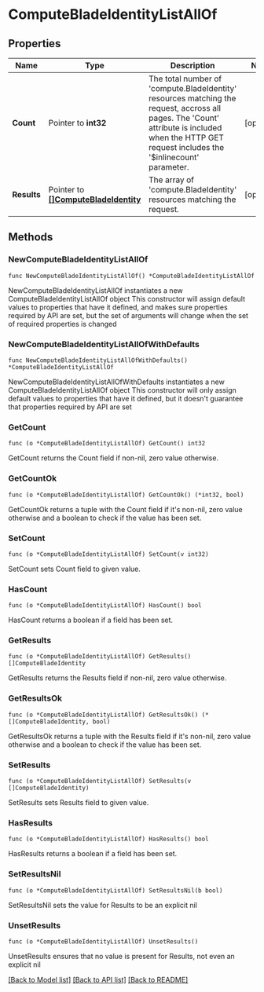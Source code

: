 # ComputeBladeIdentityListAllOf

## Properties

Name | Type | Description | Notes
------------ | ------------- | ------------- | -------------
**Count** | Pointer to **int32** | The total number of &#39;compute.BladeIdentity&#39; resources matching the request, accross all pages. The &#39;Count&#39; attribute is included when the HTTP GET request includes the &#39;$inlinecount&#39; parameter. | [optional] 
**Results** | Pointer to [**[]ComputeBladeIdentity**](compute.BladeIdentity.md) | The array of &#39;compute.BladeIdentity&#39; resources matching the request. | [optional] 

## Methods

### NewComputeBladeIdentityListAllOf

`func NewComputeBladeIdentityListAllOf() *ComputeBladeIdentityListAllOf`

NewComputeBladeIdentityListAllOf instantiates a new ComputeBladeIdentityListAllOf object
This constructor will assign default values to properties that have it defined,
and makes sure properties required by API are set, but the set of arguments
will change when the set of required properties is changed

### NewComputeBladeIdentityListAllOfWithDefaults

`func NewComputeBladeIdentityListAllOfWithDefaults() *ComputeBladeIdentityListAllOf`

NewComputeBladeIdentityListAllOfWithDefaults instantiates a new ComputeBladeIdentityListAllOf object
This constructor will only assign default values to properties that have it defined,
but it doesn't guarantee that properties required by API are set

### GetCount

`func (o *ComputeBladeIdentityListAllOf) GetCount() int32`

GetCount returns the Count field if non-nil, zero value otherwise.

### GetCountOk

`func (o *ComputeBladeIdentityListAllOf) GetCountOk() (*int32, bool)`

GetCountOk returns a tuple with the Count field if it's non-nil, zero value otherwise
and a boolean to check if the value has been set.

### SetCount

`func (o *ComputeBladeIdentityListAllOf) SetCount(v int32)`

SetCount sets Count field to given value.

### HasCount

`func (o *ComputeBladeIdentityListAllOf) HasCount() bool`

HasCount returns a boolean if a field has been set.

### GetResults

`func (o *ComputeBladeIdentityListAllOf) GetResults() []ComputeBladeIdentity`

GetResults returns the Results field if non-nil, zero value otherwise.

### GetResultsOk

`func (o *ComputeBladeIdentityListAllOf) GetResultsOk() (*[]ComputeBladeIdentity, bool)`

GetResultsOk returns a tuple with the Results field if it's non-nil, zero value otherwise
and a boolean to check if the value has been set.

### SetResults

`func (o *ComputeBladeIdentityListAllOf) SetResults(v []ComputeBladeIdentity)`

SetResults sets Results field to given value.

### HasResults

`func (o *ComputeBladeIdentityListAllOf) HasResults() bool`

HasResults returns a boolean if a field has been set.

### SetResultsNil

`func (o *ComputeBladeIdentityListAllOf) SetResultsNil(b bool)`

 SetResultsNil sets the value for Results to be an explicit nil

### UnsetResults
`func (o *ComputeBladeIdentityListAllOf) UnsetResults()`

UnsetResults ensures that no value is present for Results, not even an explicit nil

[[Back to Model list]](../README.md#documentation-for-models) [[Back to API list]](../README.md#documentation-for-api-endpoints) [[Back to README]](../README.md)


